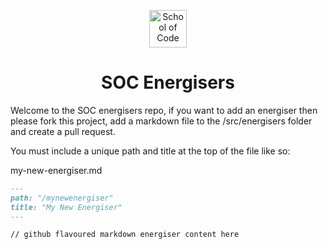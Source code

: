 <p align="center">
  <a href="https://www.schoolofcode.com/">
    <img alt="School of Code" src="https://res.cloudinary.com/cogcept/image/upload/f_auto,q_auto/soc.com-website/logo.png" width="60" />
  </a>
</p>
<h1 align="center">
  SOC Energisers
</h1>

Welcome to the SOC energisers repo, if you want to add an energiser then please fork this project, add a markdown file to the /src/energisers folder and create a pull request.

You must include a unique path and title at the top of the file like so:

my-new-energiser.md

```md
---
path: "/mynewenergiser"
title: "My New Energiser"
---

// github flavoured markdown energiser content here
```
